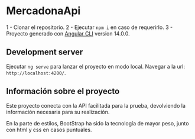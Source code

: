 # MercadonaApi

1 - Clonar el repositorio.
2 - Ejecutar `npm i` en caso de requerirlo.
3 - Proyecto generado con [Angular CLI](https://github.com/angular/angular-cli) version 14.0.0.

## Development server

Ejecutar `ng serve` para lanzar el proyecto en modo local.
Navegar a la url: `http://localhost:4200/`. 

## Información sobre el proyecto

Este proyecto conecta con la API facilitada para la prueba, devolviendo la información necesaria para su realización.

En la parte de estilos, BootStrap ha sido la tecnología de mayor peso, junto con html y css en casos puntuales.

